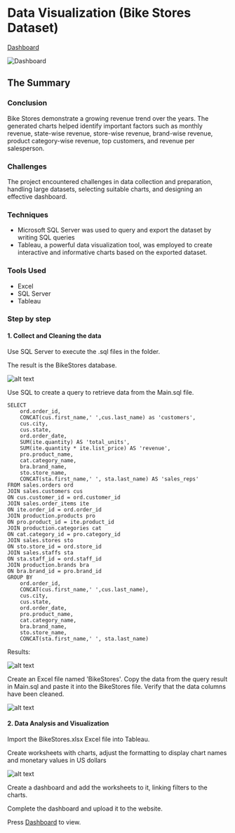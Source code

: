 # Data Visualization (Bike Stores Dataset)
[Dashboard](https://public.tableau.com/views/BikeStoresDashboard_16973664425040/Dashboard1?:language=en-US&:display_count=n&:origin=viz_share_link)

![Dashboard](image/finaldashboard.png)
## The Summary
### Conclusion
Bike Stores demonstrate a growing revenue trend over the years. The generated charts helped identify important factors such as monthly revenue, state-wise revenue, store-wise revenue, brand-wise revenue, product category-wise revenue, top customers, and revenue per salesperson.
### Challenges
The project encountered challenges in data collection and preparation, handling large datasets, selecting suitable charts, and designing an effective dashboard.
### Techniques
- Microsoft SQL Server was used to query and export the dataset by writing SQL queries
- Tableau, a powerful data visualization tool, was employed to create interactive and informative charts based on the exported dataset.

### Tools Used
- Excel
- SQL Server
- Tableau

### Step by step
#### 1. Collect and Cleaning the data
Use SQL Server to execute the .sql files in the folder.

The result is the BikeStores database.

![alt text](image/image.png)

Use SQL to create a query to retrieve data from the Main.sql file.

```
SELECT 
	ord.order_id,
	CONCAT(cus.first_name,' ',cus.last_name) as 'customers',  
	cus.city,
	cus.state,
	ord.order_date,
	SUM(ite.quantity) AS 'total_units',
	SUM(ite.quantity * ite.list_price) AS 'revenue',
	pro.product_name,
	cat.category_name,
	bra.brand_name,
	sto.store_name,
	CONCAT(sta.first_name,' ', sta.last_name) AS 'sales_reps'
FROM sales.orders ord
JOIN sales.customers cus
ON cus.customer_id = ord.customer_id
JOIN sales.order_items ite
ON ite.order_id = ord.order_id
JOIN production.products pro
ON pro.product_id = ite.product_id
JOIN production.categories cat
ON cat.category_id = pro.category_id
JOIN sales.stores sto
ON sto.store_id = ord.store_id
JOIN sales.staffs sta
ON sta.staff_id = ord.staff_id
JOIN production.brands bra
ON bra.brand_id = pro.brand_id
GROUP BY 
	ord.order_id,
	CONCAT(cus.first_name,' ',cus.last_name),  
	cus.city,
	cus.state,
	ord.order_date,
	pro.product_name,
	cat.category_name,
	bra.brand_name,
	sto.store_name,
	CONCAT(sta.first_name,' ', sta.last_name)
```

Results:

![alt text](image/image-1.png)

Create an Excel file named 'BikeStores'. Copy the data from the query result in Main.sql and paste it into the BikeStores file. Verify that the data columns have been cleaned.

![alt text](image/image-2.png)

#### 2. Data Analysis and Visualization

Import the BikeStores.xlsx Excel file into Tableau.

Create worksheets with charts, adjust the formatting to display chart names and monetary values in US dollars

![alt text](image/image-3.png)

Create a dashboard and add the worksheets to it, linking filters to the charts.

Complete the dashboard and upload it to the website.

Press [Dashboard](https://public.tableau.com/views/BikeStoresDashboard_16973664425040/Dashboard1?:language=en-US&:display_count=n&:origin=viz_share_link) to view.